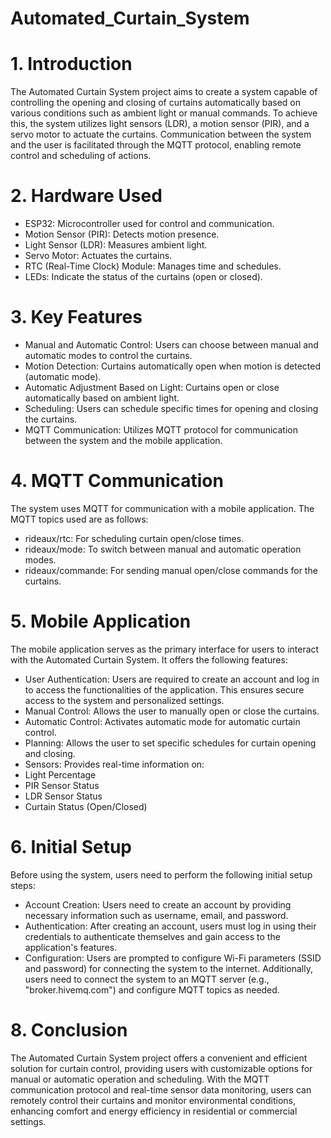 # Automated_Curtain_System
# 1. Introduction
The Automated Curtain System project aims to create a system capable of controlling
the opening and closing of curtains automatically based on various conditions such as
ambient light or manual commands. To achieve this, the system utilizes light sensors
(LDR), a motion sensor (PIR), and a servo motor to actuate the curtains.
Communication between the system and the user is facilitated through the MQTT
protocol, enabling remote control and scheduling of actions.
# 2. Hardware Used
- ESP32: Microcontroller used for control and communication.
- Motion Sensor (PIR): Detects motion presence.
- Light Sensor (LDR): Measures ambient light.
- Servo Motor: Actuates the curtains.
- RTC (Real-Time Clock) Module: Manages time and schedules.
- LEDs: Indicate the status of the curtains (open or closed).
# 3. Key Features
- Manual and Automatic Control: Users can choose between manual and automatic
modes to control the curtains.
- Motion Detection: Curtains automatically open when motion is detected (automatic
mode).
- Automatic Adjustment Based on Light: Curtains open or close automatically based
on ambient light.
- Scheduling: Users can schedule specific times for opening and closing the curtains.
- MQTT Communication: Utilizes MQTT protocol for communication between the
system and the mobile application.
# 4. MQTT Communication
The system uses MQTT for communication with a mobile application. The MQTT topics
used are as follows:
- rideaux/rtc: For scheduling curtain open/close times.
- rideaux/mode: To switch between manual and automatic operation modes.
- rideaux/commande: For sending manual open/close commands for the curtains.
# 5. Mobile Application
The mobile application serves as the primary interface for users to interact with the
Automated Curtain System. It offers the following features:
- User Authentication: Users are required to create an account and log in to access the
functionalities of the application. This ensures secure access to the system and
personalized settings.
- Manual Control: Allows the user to manually open or close the curtains.
- Automatic Control: Activates automatic mode for automatic curtain control.
- Planning: Allows the user to set specific schedules for curtain opening and closing.
- Sensors: Provides real-time information on:
- Light Percentage
- PIR Sensor Status
- LDR Sensor Status
- Curtain Status (Open/Closed)
# 6. Initial Setup
Before using the system, users need to perform the following initial setup steps:
- Account Creation: Users need to create an account by providing necessary
information such as username, email, and password.
- Authentication: After creating an account, users must log in using their credentials to
authenticate themselves and gain access to the application's features.
- Configuration: Users are prompted to configure Wi-Fi parameters (SSID and
password) for connecting the system to the internet. Additionally, users need to connect
the system to an MQTT server (e.g., "broker.hivemq.com") and configure MQTT topics as
needed.
# 8. Conclusion
The Automated Curtain System project offers a convenient and efficient solution for
curtain control, providing users with customizable options for manual or automatic
operation and scheduling. With the MQTT communication protocol and real-time sensor
data monitoring, users can remotely control their curtains and monitor environmental
conditions, enhancing comfort and energy efficiency in residential or commercial
settings.
